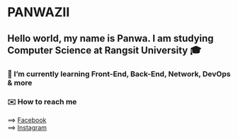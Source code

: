 # PANWAZII
## Hello world, my name is Panwa. I am studying Computer Science at Rangsit University :mortar_board:

### 🌱 I’m currently learning Front-End, Back-End, Network, DevOps & more
### :envelope: How to reach me 
  ==> [Facebook](https://www.facebook.com/PANWAZII/)<br>
  ==> [Instagram](https://www.instagram.com/panwazii/)<br>
<!--
**PANWAZII/PANWAZII** is a ✨ _special_ ✨ repository because its `README.md` (this file) appears on your GitHub profile.

Here are some ideas to get you started:

- 🔭 I’m currently working on ...
- 🌱 I’m currently learning ...
- 👯 I’m looking to collaborate on ...
- 🤔 I’m looking for help with ...
- 💬 Ask me about ...
- 📫 How to reach me: ...
- 😄 Pronouns: ...
- ⚡ Fun fact: ...
-->
